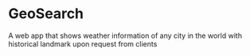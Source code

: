 # GeoSearch
A web app that shows weather information of any city in the world with historical landmark upon request from clients
